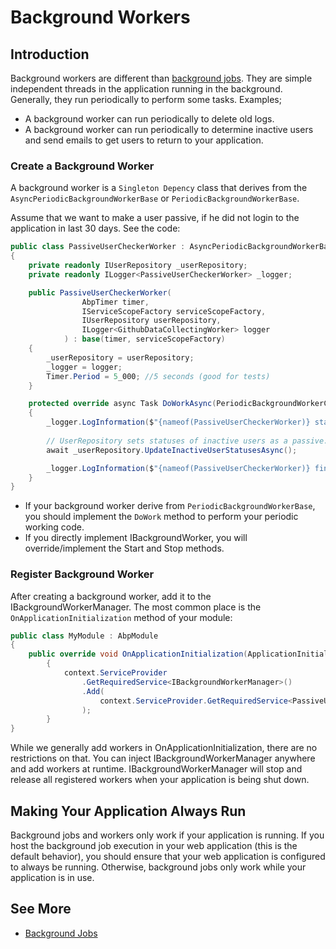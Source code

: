 # Background Workers

## Introduction

Background workers are different than [background jobs](Background-Jobs.md). They are simple independent threads in the application running in the background. Generally, they run periodically to perform some tasks. Examples;

* A background worker can run periodically to delete old logs.
* A background worker can run periodically to determine inactive users and send emails to get users to return to your application.


### Create a Background Worker

A background worker is a `Singleton Depency` class that derives from the `AsyncPeriodicBackgroundWorkerBase` or `PeriodicBackgroundWorkerBase`.

Assume that we want to make a user passive, if he did not login to the application in last 30 days. See the code:

````csharp
public class PassiveUserCheckerWorker : AsyncPeriodicBackgroundWorkerBase
{
    private readonly IUserRepository _userRepository;
    private readonly ILogger<PassiveUserCheckerWorker> _logger;

    public PassiveUserCheckerWorker(
                AbpTimer timer,
                IServiceScopeFactory serviceScopeFactory,
                IUserRepository userRepository,
                ILogger<GithubDataCollectingWorker> logger
            ) : base(timer, serviceScopeFactory)
    {
        _userRepository = userRepository;
        _logger = logger;
        Timer.Period = 5_000; //5 seconds (good for tests)
    }

    protected override async Task DoWorkAsync(PeriodicBackgroundWorkerContext workerContext)
    {
        _logger.LogInformation($"{nameof(PassiveUserCheckerWorker)} started to work.");
        
        // UserRepository sets statuses of inactive users as a passive.
        await _userRepository.UpdateInactiveUserStatusesAsync();

        _logger.LogInformation($"{nameof(PassiveUserCheckerWorker)} finished it's work.");
    }
}
````

* If your background worker derive from `PeriodicBackgroundWorkerBase`, you should implement the `DoWork` method to perform your periodic working code.
* If you directly implement IBackgroundWorker, you will override/implement the Start and Stop methods.

### Register Background Worker

After creating a background worker, add it to the IBackgroundWorkerManager. The most common place is the `OnApplicationInitialization` method of your module:

````csharp
public class MyModule : AbpModule
{
    public override void OnApplicationInitialization(ApplicationInitializationContext context)
        {
            context.ServiceProvider
                .GetRequiredService<IBackgroundWorkerManager>()
                .Add(
                    context.ServiceProvider.GetRequiredService<PassiveUserCheckerWorker>()
                );
        }
}
````

While we generally add workers in OnApplicationInitialization, there are no restrictions on that. You can inject IBackgroundWorkerManager anywhere and add workers at runtime. IBackgroundWorkerManager will stop and release all registered workers when your application is being shut down.

## Making Your Application Always Run

Background jobs and workers only work if your application is running. If you host the background job execution in your web application (this is the default behavior), you should ensure that your web application is configured to always be running. Otherwise, background jobs only work while your application is in use.

## See More
* [Background Jobs](Background-Jobs.md)